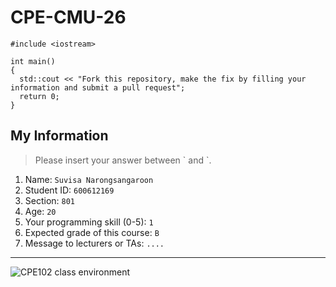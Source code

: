 # CPE-CMU-26
>
```
#include <iostream>

int main()
{
  std::cout << "Fork this repository, make the fix by filling your information and submit a pull request";
  return 0;
}
```

## My Information
> Please insert your answer between \` and \`.

1. Name: `Suvisa Narongsangaroon`
2. Student ID: `600612169`
3. Section: `801`
4. Age: `20`
5. Your programming skill (0-5): `1`
6. Expected grade of this course: `B`
7. Message to lecturers or TAs: `....`
---
![CPE102 class environment](https://github.com/tmwatchanan/CPE-CMU-26/raw/master/cpe102_class_envi.jpg)
